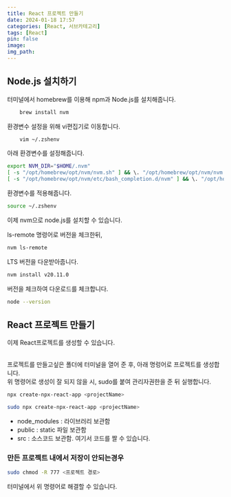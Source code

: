 ```yaml
---
title: React 프로젝트 만들기
date: 2024-01-18 17:57
categories: [React, 서브카테고리]
tags: [React]
pin: false
image: 
img_path:
---
```


## Node.js 설치하기

터미널에서 homebrew를 이용해 npm과 Node.js를 설치해줍니다.

```bash
    brew install nvm
```

환경변수 설정을 위해 vi편집기로 이동합니다.

```bash
    vim ~/.zshenv
```

아래 환경변수를 설정해줍니다.
```bash
export NVM_DIR="$HOME/.nvm"
[ -s "/opt/homebrew/opt/nvm/nvm.sh" ] && \. "/opt/homebrew/opt/nvm/nvm.sh"  # This loads nvm
[ -s "/opt/homebrew/opt/nvm/etc/bash_completion.d/nvm" ] && \. "/opt/homebrew/opt/nvm/etc/bash_completion.d/nvm"  # This loads nvm bash_completion
```

환경변수를 적용해줍니다.

```bash
source ~/.zshenv 
```

이제 nvm으로 node.js를 설치할 수 있습니다.

ls-remote 명령어로 버전을 체크한뒤,
```bash
nvm ls-remote
```

LTS 버전을 다운받아줍니다.

```bash
nvm install v20.11.0
```

버전을 체크하여 다운로드를 체크합니다.
```bash
node --version
```

## React 프로젝트 만들기

이제 React프로젝트를 생성할 수 있습니다. <br/><br/>

프로젝트를 만들고싶은 폴더에 터미널을 열어 준 후, 아래 명렁어로 프로젝트를 생성합니다. <br>
위 명령어로 생성이 잘 되지 않을 시, sudo를 붙여 관리자권한을 준 뒤 실행합니다.

```bash
npx create-npx-react-app <projectName>

sudo npx create-npx-react-app <projectName>
```

 + node_modules : 라이브러리 보관함
 + public : static 파일 보관함
 + src : 소스코드 보관함. 여기서 코드를 짤 수 있습니다.


 ### 만든 프로젝트 내에서 저장이 안되는경우

 ```bash
 sudo chmod -R 777 <프로젝트 경로>
 ```

터미널에서 위 명령어로 해결할 수 있습니다.